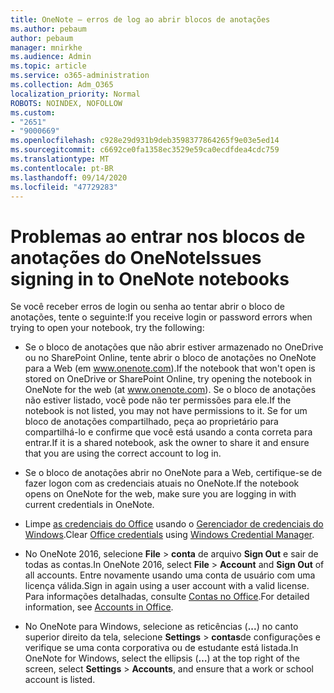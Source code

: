 ```yaml
---
title: OneNote – erros de log ao abrir blocos de anotações
ms.author: pebaum
author: pebaum
manager: mnirkhe
ms.audience: Admin
ms.topic: article
ms.service: o365-administration
ms.collection: Adm_O365
localization_priority: Normal
ROBOTS: NOINDEX, NOFOLLOW
ms.custom:
- "2651"
- "9000669"
ms.openlocfilehash: c928e29d931b9deb3598377864265f9e03e5ed14
ms.sourcegitcommit: c6692ce0fa1358ec3529e59ca0ecdfdea4cdc759
ms.translationtype: MT
ms.contentlocale: pt-BR
ms.lasthandoff: 09/14/2020
ms.locfileid: "47729283"
---
```

# <a name="issues-signing-in-to-onenote-notebooks"></a><span data-ttu-id="eb566-102">Problemas ao entrar nos blocos de anotações do OneNote</span><span class="sxs-lookup"><span data-stu-id="eb566-102">Issues signing in to OneNote notebooks</span></span>

<span data-ttu-id="eb566-103">Se você receber erros de login ou senha ao tentar abrir o bloco de anotações, tente o seguinte:</span><span class="sxs-lookup"><span data-stu-id="eb566-103">If you receive login or password errors when trying to open your notebook, try the following:</span></span>

- <span data-ttu-id="eb566-104">Se o bloco de anotações que não abrir estiver armazenado no OneDrive ou no SharePoint Online, tente abrir o bloco de anotações no OneNote para a Web (em www.onenote.com).</span><span class="sxs-lookup"><span data-stu-id="eb566-104">If the notebook that won't open is stored on OneDrive or SharePoint Online, try opening the notebook in OneNote for the web (at www.onenote.com).</span></span> <span data-ttu-id="eb566-105">Se o bloco de anotações não estiver listado, você pode não ter permissões para ele.</span><span class="sxs-lookup"><span data-stu-id="eb566-105">If the notebook is not listed, you may not have permissions to it.</span></span> <span data-ttu-id="eb566-106">Se for um bloco de anotações compartilhado, peça ao proprietário para compartilhá-lo e confirme que você está usando a conta correta para entrar.</span><span class="sxs-lookup"><span data-stu-id="eb566-106">If it is a shared notebook, ask the owner to share it and ensure that you are using the correct account to log in.</span></span>

- <span data-ttu-id="eb566-107">Se o bloco de anotações abrir no OneNote para a Web, certifique-se de fazer logon com as credenciais atuais no OneNote.</span><span class="sxs-lookup"><span data-stu-id="eb566-107">If the notebook opens on OneNote for the web, make sure you are logging in with current credentials in OneNote.</span></span> 

- <span data-ttu-id="eb566-108">Limpe [as credenciais do Office](https://docs.microsoft.com/office/troubleshoot/error-messages/another-account-already-signed-in#step-3-clear-cached-credentials-on-the-computer) usando o [Gerenciador de credenciais do Windows](https://support.microsoft.com/help/4026814/windows-accessing-credential-manager).</span><span class="sxs-lookup"><span data-stu-id="eb566-108">Clear [Office credentials](https://docs.microsoft.com/office/troubleshoot/error-messages/another-account-already-signed-in#step-3-clear-cached-credentials-on-the-computer) using [Windows Credential Manager](https://support.microsoft.com/help/4026814/windows-accessing-credential-manager).</span></span>

- <span data-ttu-id="eb566-109">No OneNote 2016, selecione **File**  >  **conta** de arquivo **Sign Out** e sair de todas as contas.</span><span class="sxs-lookup"><span data-stu-id="eb566-109">In OneNote 2016, select **File** > **Account** and **Sign Out** of all accounts.</span></span> <span data-ttu-id="eb566-110">Entre novamente usando uma conta de usuário com uma licença válida.</span><span class="sxs-lookup"><span data-stu-id="eb566-110">Sign in again using a user account with a valid license.</span></span> <span data-ttu-id="eb566-111">Para informações detalhadas, consulte [Contas no Office](https://support.office.com/article/accounts-in-office-628ea040-f265-49de-b986-be09c3ebf8a9).</span><span class="sxs-lookup"><span data-stu-id="eb566-111">For detailed information, see [Accounts in Office](https://support.office.com/article/accounts-in-office-628ea040-f265-49de-b986-be09c3ebf8a9).</span></span>

- <span data-ttu-id="eb566-112">No OneNote para Windows, selecione as reticências (**...**) no canto superior direito da tela, selecione **Settings**  >  **contas**de configurações e verifique se uma conta corporativa ou de estudante está listada.</span><span class="sxs-lookup"><span data-stu-id="eb566-112">In OneNote for Windows, select the ellipsis (**…**) at the top right of the screen, select **Settings** > **Accounts**, and ensure that a work or school account is listed.</span></span>